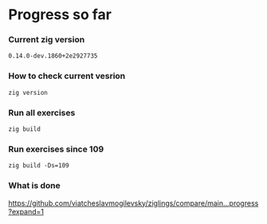 # Progress so far

### Current zig version

`0.14.0-dev.1860+2e2927735`

### How to check current vesrion

`zig version`

### Run all exercises

`zig build`

### Run exercises since 109

`zig build -Ds=109` 

### What is done

https://github.com/viatcheslavmogilevsky/ziglings/compare/main...progress?expand=1

